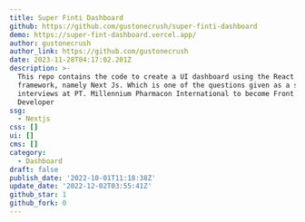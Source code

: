 ```yaml
---
title: Super Finti Dashboard
github: https://github.com/gustonecrush/super-finti-dashboard
demo: https://super-fint-dashboard.vercel.app/
author: gustonecrush
author_link: https://github.com/gustonecrush
date: 2023-11-28T04:17:02.201Z
description: >-
  This repo contains the code to create a UI dashboard using the React Js
  framework, namely Next Js. Which is one of the questions given as a series of
  interviews at PT. Millennium Pharmacon International to become Front End
  Developer
ssg:
  - Nextjs
css: []
ui: []
cms: []
category:
  - Dashboard
draft: false
publish_date: '2022-10-01T11:18:38Z'
update_date: '2022-12-02T03:55:41Z'
github_star: 1
github_fork: 0
---
```

